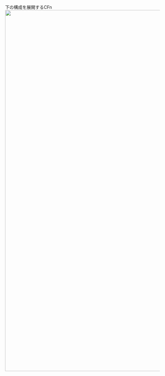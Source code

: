 下の構成を展開するCFn
<img src="https://user-images.githubusercontent.com/44140439/97112670-fe72d000-1728-11eb-946a-9609c8da2996.png" width="866px" height="1177px">

